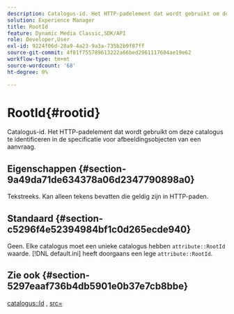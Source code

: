 ```yaml
---
description: Catalogus-id. Het HTTP-padelement dat wordt gebruikt om deze catalogus te identificeren in de specificatie voor afbeeldingsobjecten van een aanvraag.
solution: Experience Manager
title: RootId
feature: Dynamic Media Classic,SDK/API
role: Developer,User
exl-id: 9224f06d-28a9-4a23-9a3a-735b2b9f87ff
source-git-commit: 4f81f755789613222a66bed2961117604ae19e62
workflow-type: tm+mt
source-wordcount: '68'
ht-degree: 0%

---
```


# RootId{#rootid}

Catalogus-id. Het HTTP-padelement dat wordt gebruikt om deze catalogus te identificeren in de specificatie voor afbeeldingsobjecten van een aanvraag.

## Eigenschappen {#section-9a49da71de634378a06d2347790898a0}

Tekstreeks. Kan alleen tekens bevatten die geldig zijn in HTTP-paden.

## Standaard {#section-c5296f4e52394984bf1c0d265ecde940}

Geen. Elke catalogus moet een unieke catalogus hebben `attribute::RootId` waarde. [!DNL default.ini] heeft doorgaans een lege `attribute::RootId`.

## Zie ook {#section-5297eaaf736b4db5901e0b37e7cb8bbe}

[catalogus::Id](/help/aem-is-ir-api/is-api/image-catalog/image-serving-api-ref/c-image-catalog-reference/c-image-svg-data-reference/c-image-data-reference/r-id-cat.md) , [src=](../../../../../is-api/http-ref/image-serving-api-ref/c-http-protocol-reference/c-command-reference/r-src.md#reference-f6506637778c4c69bf106a7924a91ab1)
